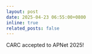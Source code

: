 ```yaml
---
layout: post
date: 2025-04-23 06:55:00+0800
inline: true
related_posts: false
---
```


CARC accepted to APNet 2025!
